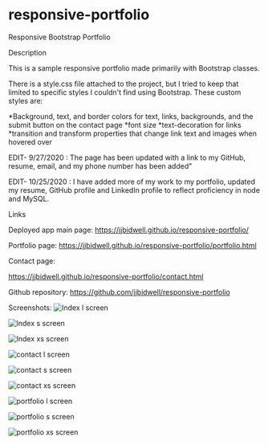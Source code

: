 # responsive-portfolio
Responsive Bootstrap Portfolio

Description

This is a sample responsive portfolio made primarily with Bootstrap classes. 

There is a style.css file attached to the project, but I tried to keep that limited to specific styles I couldn't find using Bootstrap. These custom styles are: 

*Background, text, and border colors for text, links, backgrounds, and the submit button on the contact page
*font size
*text-decoration for links
*transition and transform properties that change link text and images when hovered over

EDIT- 9/27/2020 : The page has been updated with a link to my GitHub, resume, email, and my phone number has been added"

EDIT- 10/25/2020 : I have added more of my work to my portfolio, updated my resume, GitHub profile and LinkedIn profile to reflect proficiency in node and MySQL.

Links

Deployed app main page: 
https://jjbidwell.github.io/responsive-portfolio/

Portfolio page: 
https://jjbidwell.github.io/responsive-portfolio/portfolio.html

Contact page: 

https://jjbidwell.github.io/responsive-portfolio/contact.html

Github repository: 
https://github.com/jjbidwell/responsive-portfolio


Screenshots:
![Index l screen](assets/images/index-full.png)

![Index s screen](assets/images/index-s.png)

![Index xs screen](assets/images/index-xs.png)

![contact l screen](assets/images/contact-full.png)

![contact s screen](assets/images/contact-s.png)

![contact xs screen](assets/images/contact-xs.png)

![portfolio l screen](assets/images/portfolio-full.png)

![portfolio s screen](assets/images/portfolio-s.png)

![portfolio xs screen](assets/images/portfolio-xs.png)

